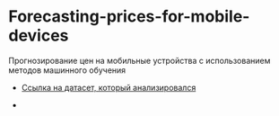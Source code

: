 # Forecasting-prices-for-mobile-devices
Прогнозирование цен на мобильные устройства с использованием методов машинного обучения
- [Ссылка на датасет, который анализировался](https://www.kaggle.com/datasets/mohannapd/mobile-price-prediction)

- 
